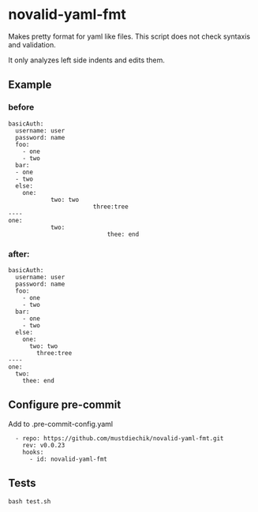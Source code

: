 # novalid-yaml-fmt

Makes pretty format for yaml like files. This script does not check syntaxis and validation.

It only analyzes left side indents and edits them.

## Example

### before
```
basicAuth:
  username: user
  password: name
  foo:
    - one
    - two
  bar:
  - one
  - two
  else:
    one:
            two: two
                        three:tree
----
one:
            two:
                            thee: end
```
### after:

```
basicAuth:
  username: user
  password: name
  foo:
    - one
    - two
  bar:
    - one
    - two
  else:
    one:
      two: two
        three:tree
----
one:
  two:
    thee: end
```

## Configure pre-commit

Add to .pre-commit-config.yaml

```
  - repo: https://github.com/mustdiechik/novalid-yaml-fmt.git
    rev: v0.0.23
    hooks:
      - id: novalid-yaml-fmt
```
## Tests
```
bash test.sh
```
